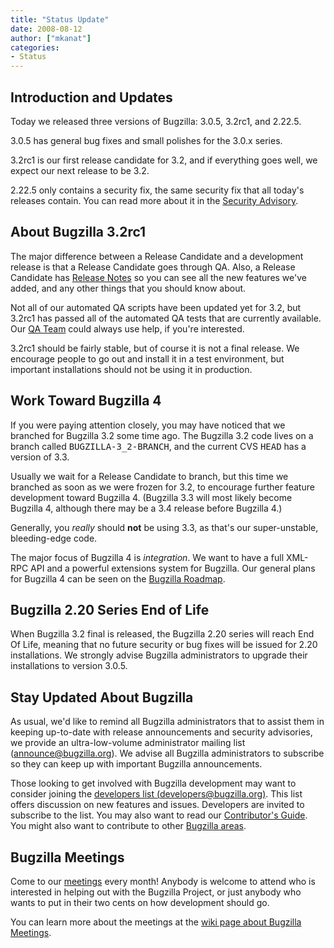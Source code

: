 ```yaml
---
title: "Status Update"
date: 2008-08-12
author: ["mkanat"]
categories:
- Status
---
```


## Introduction and Updates

Today we released three versions of Bugzilla: 3.0.5, 3.2rc1, and 2.22.5.

3.0.5 has general bug fixes and small polishes for the 3.0.x series.

3.2rc1 is our first release candidate for 3.2, and if everything goes well, we expect our next release to be 3.2.

2.22.5 only contains a security fix, the same security fix that all today's releases contain. You can read more about it in the [Security Advisory](/security/2.22.4/).

## About Bugzilla 3.2rc1

The major difference between a Release Candidate and a development release is that a Release Candidate goes through QA. Also, a Release Candidate has [Release Notes](/releases/3.2/) so you can see all the new features we've added, and any other things that you should know about.

Not all of our automated QA scripts have been updated yet for 3.2, but 3.2rc1 has passed all of the automated QA tests that are currently available. Our [QA Team](https://wiki.mozilla.org/Bugzilla:QA) could always use help, if you're interested.

3.2rc1 should be fairly stable, but of course it is not a final release. We encourage people to go out and install it in a test environment, but important installations should not be using it in production.

## Work Toward Bugzilla 4

If you were paying attention closely, you may have noticed that we branched for Bugzilla 3.2 some time ago. The Bugzilla 3.2 code lives on a branch called <kbd>BUGZILLA-3_2-BRANCH</kbd>, and the current CVS <kbd>HEAD</kbd> has a version of 3.3.

Usually we wait for a Release Candidate to branch, but this time we branched as soon as we were frozen for 3.2, to encourage further feature development toward Bugzilla 4\. (Bugzilla 3.3 will most likely become Bugzilla 4, although there may be a 3.4 release before Bugzilla 4.)

Generally, you _really_ should **not** be using 3.3, as that's our super-unstable, bleeding-edge code.

The major focus of Bugzilla 4 is _integration_. We want to have a full XML-RPC API and a powerful extensions system for Bugzilla. Our general plans for Bugzilla 4 can be seen on the [Bugzilla Roadmap](https://wiki.mozilla.org/Bugzilla:Roadmap).

## Bugzilla 2.20 Series End of Life

When Bugzilla 3.2 final is released, the Bugzilla 2.20 series will reach End Of Life, meaning that no future security or bug fixes will be issued for 2.20 installations. We strongly advise Bugzilla administrators to upgrade their installations to version 3.0.5.

## Stay Updated About Bugzilla

As usual, we'd like to remind all Bugzilla administrators that to assist them in keeping up-to-date with release announcements and security advisories, we provide an ultra-low-volume administrator mailing list ([announce@bugzilla.org](https://lists.bugzilla.org/cgi-bin/mj_wwwusr?func=lists-full-long&extra=announce)). We advise all Bugzilla administrators to subscribe so they can keep up with important Bugzilla announcements.

Those looking to get involved with Bugzilla development may want to consider joining the [developers list (developers@bugzilla.org)](https://lists.bugzilla.org/cgi-bin/mj_wwwusr?func=lists-long-full&extra=developers). This list offers discussion on new features and issues. Developers are invited to subscribe to the list. You may also want to read our [Contributor's Guide](https://www.bugzilla.org/docs/contributor.html). You might also want to contribute to other [Bugzilla areas](https://wiki.mozilla.org/Bugzilla:Bugzilla:Teams).

## Bugzilla Meetings

Come to our [meetings](https://wiki.mozilla.org/Bugzilla:Meetings) every month! Anybody is welcome to attend who is interested in helping out with the Bugzilla Project, or just anybody who wants to put in their two cents on how development should go.

You can learn more about the meetings at the [wiki page about Bugzilla Meetings](https://wiki.mozilla.org/Bugzilla:Meetings).
